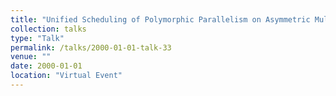 ```yaml
---
title: "Unified Scheduling of Polymorphic Parallelism on Asymmetric Multi-core Systems}"
collection: talks
type: "Talk"
permalink: /talks/2000-01-01-talk-33
venue: ""
date: 2000-01-01
location: "Virtual Event"
---
```

